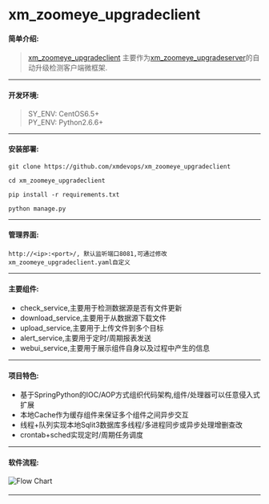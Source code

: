 # xm_zoomeye_upgradeclient
#### 简单介绍:
>[xm_zoomeye_upgradeclient](https://github.com/xmdevops/xm_zoomeye_upgradeclient) 主要作为[xm_zoomeye_upgradeserver]()的自动升级检测客户端微框架.

***


#### 开发环境:
> SY_ENV: CentOS6.5+ \
> PY_ENV: Python2.6.6+ 

***

#### 安装部署:
`git clone https://github.com/xmdevops/xm_zoomeye_upgradeclient`

`cd xm_zoomeye_upgradeclient`

`pip install -r requirements.txt`

`python manage.py`

***


#### 管理界面:
`http://<ip>:<port>/, 默认监听端口8081,可通过修改xm_zoomeye_upgradeclient.yaml自定义`

****

#### 主要组件:
* check_service,主要用于检测数据源是否有文件更新
* download_service,主要用于从数据源下载文件
* upload_service,主要用于上传文件到多个目标
* alert_service,主要用于定时/周期报表发送
* webui_service,主要用于展示组件自身以及过程中产生的信息

***

#### 项目特色:
* 基于SpringPython的IOC/AOP方式组织代码架构,组件/处理器可以任意侵入式扩展
* 本地Cache作为缓存组件来保证多个组件之间异步交互
* 线程+队列实现本地Sqlit3数据库多线程/多进程同步或异步处理增删查改
* crontab+sched实现定时/周期任务调度

***

#### 软件流程:
![Flow Chart](https://github.com/xmdevops/xm_zoomeye_upgradeclient/docs/design/flow_chart.png)
#### 

***


